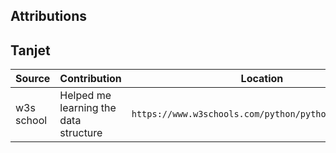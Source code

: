 

## Attributions
## Tanjet 

| Source     | Contribution                          | Location                         |
|------------|---------------------------------------|----------------------------------|
| w3s school | Helped me learning the data structure | `https://www.w3schools.com/python/python_ref_set.asp`                       |